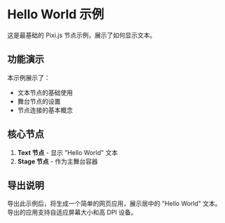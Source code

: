# Hello World 示例

这是最基础的 Pixi.js 节点示例，展示了如何显示文本。

## 功能演示

本示例展示了：
- 文本节点的基础使用
- 舞台节点的设置
- 节点连接的基本概念

## 核心节点

1. **Text 节点** - 显示 "Hello World" 文本
2. **Stage 节点** - 作为主舞台容器

## 导出说明

导出此示例后，将生成一个简单的网页应用，展示居中的 "Hello World" 文本。
导出的应用支持自适应屏幕大小和高 DPI 设备。
